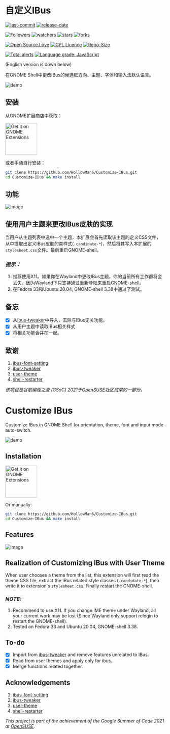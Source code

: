 # 自定义IBus

[![last-commit](https://img.shields.io/github/last-commit/HollowMan6/Customize-IBus)](https://github.com/HollowMan6/Customize-IBus/graphs/commit-activity)
[![release-date](https://img.shields.io/github/release-date/HollowMan6/Customize-IBus)](../../releases)

[![Followers](https://img.shields.io/github/followers/HollowMan6?style=social)](https://github.com/HollowMan6?tab=followers)
[![watchers](https://img.shields.io/github/watchers/HollowMan6/Customize-IBus?style=social)](https://github.com/HollowMan6/Customize-IBus/watchers)
[![stars](https://img.shields.io/github/stars/HollowMan6/Customize-IBus?style=social)](https://github.com/HollowMan6/Customize-IBus/stargazers)
[![forks](https://img.shields.io/github/forks/HollowMan6/Customize-IBus?style=social)](https://github.com/HollowMan6/Customize-IBus/network/members)

[![Open Source Love](https://img.shields.io/badge/-%E2%9D%A4%20Open%20Source-Green?style=flat-square&logo=Github&logoColor=white&link=https://hollowman6.github.io/fund.html)](https://hollowman6.github.io/fund.html)
[![GPL Licence](https://img.shields.io/badge/license-GPL-blue)](https://opensource.org/licenses/GPL-3.0/)
[![Repo-Size](https://img.shields.io/github/repo-size/HollowMan6/Customize-IBus.svg)](https://github.com/HollowMan6/Customize-IBus/archive/main.zip)

[![Total alerts](https://img.shields.io/lgtm/alerts/g/HollowMan6/Customize-IBus.svg?logo=lgtm&logoWidth=18)](https://lgtm.com/projects/g/HollowMan6/Customize-IBus/alerts/)
[![Language grade: JavaScript](https://img.shields.io/lgtm/grade/javascript/g/HollowMan6/Customize-IBus.svg?logo=lgtm&logoWidth=18)](https://lgtm.com/projects/g/HollowMan6/Customize-IBus/context:javascript)

(English version is down below)

在GNOME Shell中更改IBus的候选框方向、主题、字体和输入法默认语言。

![demo](img/demo.png)

## 安装

从GNOME扩展商店中获取：

[<img src="https://raw.githubusercontent.com/andyholmes/gnome-shell-extensions-badge/master/get-it-on-ego.svg?sanitize=true" alt="Get it on GNOME Extensions" height="100" align="middle">][EGO]

或者手动自行安装：

```bash
git clone https://github.com/HollowMan6/Customize-IBus.git
cd Customize-IBus && make install
```

## 功能

![image](img/preference.png)

## 使用用户主题来更改IBus皮肤的实现

当用户从主题列表中选中一个主题，本扩展会首先读取该主题的定义CSS文件，从中提取出定义IBus皮肤的类样式(`.candidate-*`)，然后将其写入本扩展的`stylesheet.css`文件。最后重启GNOME-shell。

### *提示：* 
1. 推荐使用X11。如果你在Wayland中更改IBus主题，你的当前所有工作都将会丢失，因为Wayland下只支持通过重新登陆来重启GNOME-shell。
2. 在Fedora 33和Ubuntu 20.04, GNOME-shell 3.38中通过了测试。

## 备忘

- [X] 从[ibus-tweaker](https://github.com/tuberry/ibus-tweaker)中导入，去除与IBus无关功能。
- [X] 从用户主题中读取IBus相关样式
- [X] 将相关功能合并在一起。

## 致谢

1. [ibus-font-setting](https://extensions.gnome.org/extension/1121/ibus-font-setting/)
2. [ibus-tweaker](https://github.com/tuberry/ibus-tweaker)
3. [user-theme](https://gitlab.gnome.org/GNOME/gnome-shell-extensions/-/tree/master/extensions/user-theme)
4. [shell-restarter](https://github.com/koolskateguy89/gnome-shell-extension-shell-restarter)

*该项目是谷歌编程之夏 (GSoC) 2021于[OpenSUSE](https://github.com/openSUSE/mentoring/issues/158)社区成果的一部分。*

# Customize IBus

Customize IBus in GNOME Shell for orientation, theme, font and input mode auto-switch.

![demo](img/demo-en.png)

## Installation
[<img src="https://raw.githubusercontent.com/andyholmes/gnome-shell-extensions-badge/master/get-it-on-ego.svg?sanitize=true" alt="Get it on GNOME Extensions" height="100" align="middle">][EGO]

Or manually:

```bash
git clone https://github.com/HollowMan6/Customize-IBus.git
cd Customize-IBus && make install
```

## Features

![image](img/preference-en.png)

## Realization of Customizing IBus with User Theme

When user chooses a theme from the list, this extension will first read the theme CSS file, extract the IBus related style classes (`.candidate-*`), then write it to extension's `stylesheet.css`. Finally restart the GNOME-shell.

### *NOTE:* 
1. Recommend to use X11. If you change IME theme under Wayland, all your current work may be lost (Since Wayland only support relogin to restart the GNOME-shell).
2. Tested on Fedora 33 and Ubuntu 20.04, GNOME-shell 3.38.

## To-do

- [X] Import from [ibus-tweaker](https://github.com/tuberry/ibus-tweaker) and remove features unrelated to IBus.
- [X] Read from user themes and apply only for ibus.
- [X] Merge functions related together.

## Acknowledgements

1. [ibus-font-setting](https://extensions.gnome.org/extension/1121/ibus-font-setting/)
2. [ibus-tweaker](https://github.com/tuberry/ibus-tweaker)
3. [user-theme](https://gitlab.gnome.org/GNOME/gnome-shell-extensions/-/tree/master/extensions/user-theme)
4. [shell-restarter](https://github.com/koolskateguy89/gnome-shell-extension-shell-restarter)

*This project is part of the achievement of the Google Summer of Code 2021 at [OpenSUSE](https://github.com/openSUSE/mentoring/issues/158).*

[EGO]:https://extensions.gnome.org/extension/4112/customize-ibus/

